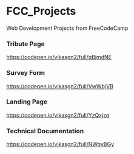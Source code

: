 # FCC_Projects
Web Development Projects from FreeCodeCamp

### Tribute Page
https://codepen.io/vikasgn2/full/qBjmdNE

### Survey Form
https://codepen.io/vikasgn2/full/VwWbjVB


### Landing Page
https://codepen.io/vikasgn2/full/YzQxjzq

### Technical Documentation
https://codepen.io/vikasgn2/full/NWgvBGy
